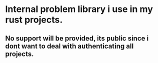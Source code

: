 # Internal problem library i use in my rust projects. 
## No support will be provided, its public since i dont want to deal with authenticating all projects.